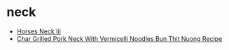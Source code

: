 # neck

 * [Horses Neck Iii](index/h/horses-neck-iii-200695.json)
 * [Char Grilled Pork Neck With Vermicelli Noodles Bun Thit Nuong Recipe](index/c/char-grilled-pork-neck-with-vermicelli-noodles-bun-thit-nuong-recipe.json)
